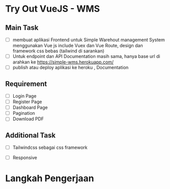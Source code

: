 # Try Out VueJS - WMS
## Main Task
- [ ] membuat aplikasi Frontend untuk Simple Warehout management System menggunakan Vue js include Vuex dan Vue Route, design dan framework css bebas (tailwind di sarankan)
- [ ] Untuk endpoint dan API Documentation masih sama, hanya base url di arahkan ke https://simple-wms.herokuapp.com/
- [ ] publish atau deploy aplikasi ke heroku , Documentation

## Requirement
- [ ] Login Page
- [ ] Register Page
- [ ] Dashboard Page
- [ ] Pagination
- [ ] Download PDF

## Additional Task
- [ ] Tailwindcss sebagai css framework
- [ ] Responsive


# Langkah Pengerjaan